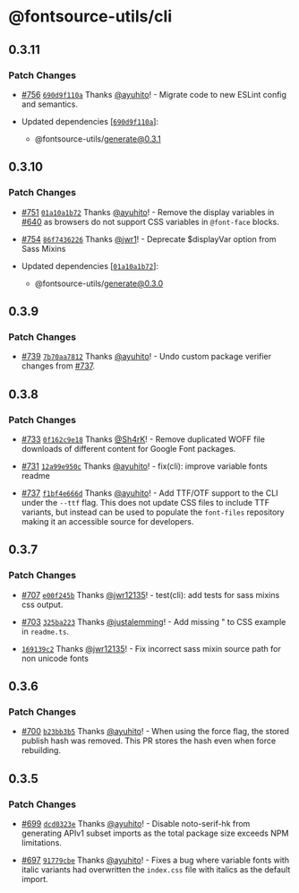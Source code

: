 # @fontsource-utils/cli

## 0.3.11

### Patch Changes

- [#756](https://github.com/fontsource/fontsource/pull/756) [`690d9f110a`](https://github.com/fontsource/fontsource/commit/690d9f110ad68681566314d9040b3ac17eeb99c9) Thanks [@ayuhito](https://github.com/ayuhito)! - Migrate code to new ESLint config and semantics.

- Updated dependencies [[`690d9f110a`](https://github.com/fontsource/fontsource/commit/690d9f110ad68681566314d9040b3ac17eeb99c9)]:
  - @fontsource-utils/generate@0.3.1

## 0.3.10

### Patch Changes

- [#751](https://github.com/fontsource/fontsource/pull/751) [`01a10a1b72`](https://github.com/fontsource/fontsource/commit/01a10a1b721f7b1f88b465afc04a4142c8cbf1de) Thanks [@ayuhito](https://github.com/ayuhito)! - Remove the display variables in [#640](https://github.com/fontsource/fontsource/pull/640) as browsers do not support CSS variables in `@font-face` blocks.

- [#754](https://github.com/fontsource/fontsource/pull/754) [`86f7436226`](https://github.com/fontsource/fontsource/commit/86f7436226a6e6daff4c831c2cbedeb60a2e982f) Thanks [@jwr1](https://github.com/jwr1)! - Deprecate $displayVar option from Sass Mixins

- Updated dependencies [[`01a10a1b72`](https://github.com/fontsource/fontsource/commit/01a10a1b721f7b1f88b465afc04a4142c8cbf1de)]:
  - @fontsource-utils/generate@0.3.0

## 0.3.9

### Patch Changes

- [#739](https://github.com/fontsource/fontsource/pull/739) [`7b70aa7812`](https://github.com/fontsource/fontsource/commit/7b70aa781228fb630dc1a0b59e0ba2ca124a944b) Thanks [@ayuhito](https://github.com/ayuhito)! - Undo custom package verifier changes from [#737](https://github.com/fontsource/fontsource/pull/737).

## 0.3.8

### Patch Changes

- [#733](https://github.com/fontsource/fontsource/pull/733) [`0f162c9e18`](https://github.com/fontsource/fontsource/commit/0f162c9e1893729352fb8467e2515e7bd65baa0e) Thanks [@Sh4rK](https://github.com/Sh4rK)! - Remove duplicated WOFF file downloads of different content for Google Font packages.

- [#731](https://github.com/fontsource/fontsource/pull/731) [`12a99e950c`](https://github.com/fontsource/fontsource/commit/12a99e950c5e6ee3c9d63c4b3358aaf373f62aa3) Thanks [@ayuhito](https://github.com/ayuhito)! - fix(cli): improve variable fonts readme

- [#737](https://github.com/fontsource/fontsource/pull/737) [`f1bf4e666d`](https://github.com/fontsource/fontsource/commit/f1bf4e666d7e3e59f1fcfbfd80cfdf54320d99b4) Thanks [@ayuhito](https://github.com/ayuhito)! - Add TTF/OTF support to the CLI under the `--ttf` flag. This does not update CSS files to include TTF variants, but instead can be used to populate the `font-files` repository making it an accessible source for developers.

## 0.3.7

### Patch Changes

- [#707](https://github.com/fontsource/fontsource/pull/707) [`e00f245b`](https://github.com/fontsource/fontsource/commit/e00f245b0d0a6c6a5e7b8b8e19bcb468ea5d3479) Thanks [@jwr12135](https://github.com/jwr12135)! - test(cli): add tests for sass mixins css output.

- [#703](https://github.com/fontsource/fontsource/pull/703) [`325ba223`](https://github.com/fontsource/fontsource/commit/325ba22389ef7710a355c5fc12864fcf27b0dc28) Thanks [@justalemming](https://github.com/justalemming)! - Add missing " to CSS example in `readme.ts`.

- [`169139c2`](https://github.com/fontsource/fontsource/commit/169139c21906f707c277f416f324e4695f62ad55) Thanks [@jwr12135](https://github.com/jwr12135)! - Fix incorrect sass mixin source path for non unicode fonts

## 0.3.6

### Patch Changes

- [#700](https://github.com/fontsource/fontsource/pull/700) [`b23bb3b5`](https://github.com/fontsource/fontsource/commit/b23bb3b5ec64fd7727a44777baaf262cf9d30589) Thanks [@ayuhito](https://github.com/ayuhito)! - When using the force flag, the stored publish hash was removed. This PR stores the hash even when force rebuilding.

## 0.3.5

### Patch Changes

- [#699](https://github.com/fontsource/fontsource/pull/699) [`dcd0323e`](https://github.com/fontsource/fontsource/commit/dcd0323e97eccdabe735f536f08e124bf4fc617e) Thanks [@ayuhito](https://github.com/ayuhito)! - Disable noto-serif-hk from generating APIv1 subset imports as the total package size exceeds NPM limitations.

- [#697](https://github.com/fontsource/fontsource/pull/697) [`91779cbe`](https://github.com/fontsource/fontsource/commit/91779cbea8d284d0cbef1934aecaee150308cc04) Thanks [@ayuhito](https://github.com/ayuhito)! - Fixes a bug where variable fonts with italic variants had overwritten the `index.css` file with italics as the default import.
